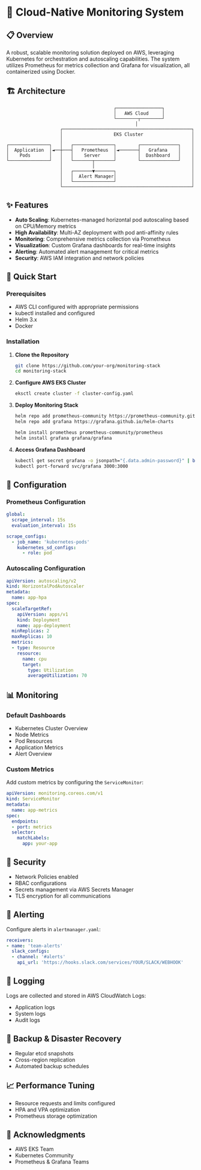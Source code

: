 # 🚀 Cloud-Native Monitoring System
## 📋 Overview

A robust, scalable monitoring solution deployed on AWS, leveraging Kubernetes for orchestration and autoscaling capabilities. The system utilizes Prometheus for metrics collection and Grafana for visualization, all containerized using Docker.

## 🏗️ Architecture

```
                                        ┌─────────────────┐
                                        │   AWS Cloud     │
                                        └────────┬────────┘
                                                │
                    ┌────────────────────────────────────────────────┐
                    │                   EKS Cluster                  │
                    │                                                │
┌───────────────┐   │   ┌───────────────┐        ┌──────────────┐    │
│  Application  │◄──┼───┤   Prometheus  │◄───────┤   Grafana    │    │
│    Pods       │   │   │    Server     │        │  Dashboard   │    │
└───────────────┘   │   └───────┬───────┘        └──────────────┘    │
                    │           │                                    │
                    │   ┌───────▼───────┐                            │
                    │   │  Alert Manager│                            │
                    │   └───────────────┘                            │
                    └────────────────────────────────────────────────┘
```

## ✨ Features

- **Auto Scaling**: Kubernetes-managed horizontal pod autoscaling based on CPU/Memory metrics
- **High Availability**: Multi-AZ deployment with pod anti-affinity rules
- **Monitoring**: Comprehensive metrics collection via Prometheus
- **Visualization**: Custom Grafana dashboards for real-time insights
- **Alerting**: Automated alert management for critical metrics
- **Security**: AWS IAM integration and network policies

## 🚀 Quick Start

### Prerequisites

- AWS CLI configured with appropriate permissions
- kubectl installed and configured
- Helm 3.x
- Docker

### Installation

1. **Clone the Repository**
   ```bash
   git clone https://github.com/your-org/monitoring-stack
   cd monitoring-stack
   ```

2. **Configure AWS EKS Cluster**
   ```bash
   eksctl create cluster -f cluster-config.yaml
   ```

3. **Deploy Monitoring Stack**
   ```bash
   helm repo add prometheus-community https://prometheus-community.github.io/helm-charts
   helm repo add grafana https://grafana.github.io/helm-charts
   
   helm install prometheus prometheus-community/prometheus
   helm install grafana grafana/grafana
   ```

4. **Access Grafana Dashboard**
   ```bash
   kubectl get secret grafana -o jsonpath="{.data.admin-password}" | base64 --decode
   kubectl port-forward svc/grafana 3000:3000
   ```

## 🔧 Configuration

### Prometheus Configuration

```yaml
global:
  scrape_interval: 15s
  evaluation_interval: 15s

scrape_configs:
  - job_name: 'kubernetes-pods'
    kubernetes_sd_configs:
      - role: pod
```

### Autoscaling Configuration

```yaml
apiVersion: autoscaling/v2
kind: HorizontalPodAutoscaler
metadata:
  name: app-hpa
spec:
  scaleTargetRef:
    apiVersion: apps/v1
    kind: Deployment
    name: app-deployment
  minReplicas: 2
  maxReplicas: 10
  metrics:
  - type: Resource
    resource:
      name: cpu
      target:
        type: Utilization
        averageUtilization: 70
```

## 📊 Monitoring

### Default Dashboards

- Kubernetes Cluster Overview
- Node Metrics
- Pod Resources
- Application Metrics
- Alert Overview

### Custom Metrics

Add custom metrics by configuring the `ServiceMonitor`:

```yaml
apiVersion: monitoring.coreos.com/v1
kind: ServiceMonitor
metadata:
  name: app-metrics
spec:
  endpoints:
  - port: metrics
  selector:
    matchLabels:
      app: your-app
```

## 🔐 Security

- Network Policies enabled
- RBAC configurations
- Secrets management via AWS Secrets Manager
- TLS encryption for all communications

## 🚨 Alerting

Configure alerts in `alertmanager.yaml`:

```yaml
receivers:
- name: 'team-alerts'
  slack_configs:
  - channel: '#alerts'
    api_url: 'https://hooks.slack.com/services/YOUR/SLACK/WEBHOOK'
```

## 📝 Logging

Logs are collected and stored in AWS CloudWatch Logs:

- Application logs
- System logs
- Audit logs

## 🔄 Backup & Disaster Recovery

- Regular etcd snapshots
- Cross-region replication
- Automated backup schedules

## 📈 Performance Tuning

- Resource requests and limits configured
- HPA and VPA optimization
- Prometheus storage optimization

## 🙏 Acknowledgments

- AWS EKS Team
- Kubernetes Community
- Prometheus & Grafana Teams
